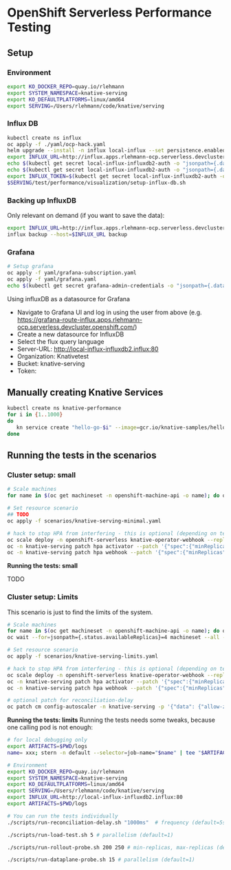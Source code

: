 # OpenShift Serverless Performance Testing

## Setup

### Environment
```bash
export KO_DOCKER_REPO=quay.io/rlehmann
export SYSTEM_NAMESPACE=knative-serving
export KO_DEFAULTPLATFORMS=linux/amd64
export SERVING=/Users/rlehmann/code/knative/serving
```

### Influx DB
```bash
kubectl create ns influx
oc apply -f ./yaml/ocp-hack.yaml
helm upgrade --install -n influx local-influx --set persistence.enabled=false,ingress.enabled=true,ingress.hostname=influx.apps.rlehmann-ocp.serverless.devcluster.openshift.com influxdata/influxdb2
export INFLUX_URL=http://influx.apps.rlehmann-ocp.serverless.devcluster.openshift.com
echo $(kubectl get secret local-influx-influxdb2-auth -o "jsonpath={.data['admin-token']}" --namespace influx | base64 --decode)
echo $(kubectl get secret local-influx-influxdb2-auth -o "jsonpath={.data['admin-password']}" --namespace influx | base64 --decode)
export INFLUX_TOKEN=$(kubectl get secret local-influx-influxdb2-auth -o "jsonpath={.data['admin-token']}" --namespace influx | base64 --decode)
$SERVING/test/performance/visualization/setup-influx-db.sh
```

### Backing up InfluxDB
Only relevant on demand (if you want to save the data):
```bash
export INFLUX_URL=http://influx.apps.rlehmann-ocp.serverless.devcluster.openshift.com
influx backup --host=$INFLUX_URL backup
```

### Grafana
```bash
# Setup grafana
oc apply -f yaml/grafana-subscription.yaml
oc apply -f yaml/grafana.yaml
echo $(kubectl get secret grafana-admin-credentials -o "jsonpath={.data['GF_SECURITY_ADMIN_PASSWORD']}" --namespace influx | base64 --decode)
```

Using influxDB as a datasource for Grafana
* Navigate to Grafana UI and log in using the user from above (e.g. https://grafana-route-influx.apps.rlehmann-ocp.serverless.devcluster.openshift.com/)
* Create a new datasource for InfluxDB
* Select the flux query language
* Server-URL: http://local-influx-influxdb2.influx:80
* Organization: Knativetest
* Bucket: knative-serving
* Token: <your influx-db token>


## Manually creating Knative Services
```bash
kubectl create ns knative-performance
for i in {1..1000}
do
   kn service create "hello-go-$i" --image=gcr.io/knative-samples/helloworld-go -n knative-performance &
done
```

## Running the tests in the scenarios

### Cluster setup: small

```bash
# Scale machines
for name in $(oc get machineset -n openshift-machine-api -o name); do oc scale $name -n openshift-machine-api --replicas=2; done

# Set resource scenario
## TODO
oc apply -f scenarios/knative-serving-minimal.yaml

# hack to stop HPA from interfering - this is optional (depending on tests)
oc scale deploy -n openshift-serverless knative-operator-webhook --replicas=0
oc -n knative-serving patch hpa activator --patch '{"spec":{"minReplicas":1, "maxReplicas": 1}}'
oc -n knative-serving patch hpa webhook --patch '{"spec":{"minReplicas":1, "maxReplicas": 1}}'
```

**Running the tests: small**

TODO


### Cluster setup: Limits
This scenario is just to find the limits of the system.

```bash
# Scale machines
for name in $(oc get machineset -n openshift-machine-api -o name); do oc scale $name -n openshift-machine-api --replicas=4; done
oc wait --for=jsonpath={.status.availableReplicas}=4 machineset --all -n openshift-machine-api --timeout=-1s

# Set resource scenario
oc apply -f scenarios/knative-serving-limits.yaml

# hack to stop HPA from interfering - this is optional (depending on tests)
oc scale deploy -n openshift-serverless knative-operator-webhook --replicas=0
oc -n knative-serving patch hpa activator --patch '{"spec":{"minReplicas":10, "maxReplicas": 10}}'
oc -n knative-serving patch hpa webhook --patch '{"spec":{"minReplicas":2, "maxReplicas": 2}}'

# optional patch for reconciliation-delay
oc patch cm config-autoscaler -n knative-serving -p '{"data": {"allow-zero-initial-scale": "true"}}'
```

**Running the tests: limits**
Running the tests needs some tweaks, because one calling pod is not enough:

```bash
# for local debugging only
export ARTIFACTS=$PWD/logs
name= xxx; stern -n default --selector=job-name="$name" | tee "$ARTIFACTS/stern-$name.log"
```

```bash
# Environment
export KO_DOCKER_REPO=quay.io/rlehmann
export SYSTEM_NAMESPACE=knative-serving
export KO_DEFAULTPLATFORMS=linux/amd64
export SERVING=/Users/rlehmann/code/knative/serving
export INFLUX_URL=http://local-influx-influxdb2.influx:80
export ARTIFACTS=$PWD/logs

# You can run the tests individually
./scripts/run-reconciliation-delay.sh "1000ms"  # frequency (default=5s)

./scripts/run-load-test.sh 5 # parallelism (default=1)

./scripts/run-rollout-probe.sh 200 250 # min-replicas, max-replicas (defaults: 100, 150)

./scripts/run-dataplane-probe.sh 15 # parallelism (default=1)
```

